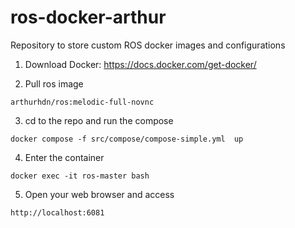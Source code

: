 # ros-docker-arthur
Repository to store custom ROS docker images and configurations

1. Download Docker: https://docs.docker.com/get-docker/

2. Pull ros image
```
arthurhdn/ros:melodic-full-novnc
```

3. cd to the repo and run the compose
```
docker compose -f src/compose/compose-simple.yml  up
```

4. Enter the container
```
docker exec -it ros-master bash
```

5. Open your web browser and access
```
http://localhost:6081
```
